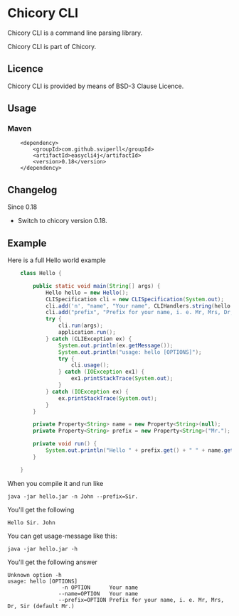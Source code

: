 Chicory CLI
===========

Chicory CLI is a command line parsing library.

Chicory CLI is part of Chicory.

Licence
-------

Chicory CLI is provided by means of BSD-3 Clause Licence.

Usage
-----

### Maven ###

        <dependency>
            <groupId>com.github.sviperll</groupId>
            <artifactId>easycli4j</artifactId>
            <version>0.18</version>
        </dependency>

Changelog
---------

Since 0.18

 * Switch to chicory version 0.18.

Example
-------

Here is a full Hello world example

```java
    class Hello {

        public static void main(String[] args) {
            Hello hello = new Hello();
            CLISpecification cli = new CLISpecification(System.out);
            cli.add('n', "name", "Your name", CLIHandlers.string(hello.name));
            cli.add("prefix", "Prefix for your name, i. e. Mr, Mrs, Dr, Sir", CLIHandlers.string(hello.prefix));
            try {
                cli.run(args);
                application.run();
            } catch (CLIException ex) {
                System.out.println(ex.getMessage());
                System.out.println("usage: hello [OPTIONS]");
                try {
                    cli.usage();
                } catch (IOException ex1) {
                    ex1.printStackTrace(System.out);
                }
            } catch (IOException ex) {
                ex.printStackTrace(System.out);
            }
        }

        private Property<String> name = new Property<String>(null);
        private Property<String> prefix = new Property<String>("Mr.");

        private void run() {
            System.out.println("Hello " + prefix.get() + " " + name.get());
        }

    }
```

When you compile it and run like

    java -jar hello.jar -n John --prefix=Sir.

You'll get the following

    Hello Sir. John

You can get usage-message like this:

    java -jar hello.jar -h

You'll get the following answer

    Unknown option -h
    usage: hello [OPTIONS]
                     -n OPTION      Your name
                    --name=OPTION   Your name
                    --prefix=OPTION Prefix for your name, i. e. Mr, Mrs, Dr, Sir (default Mr.)
